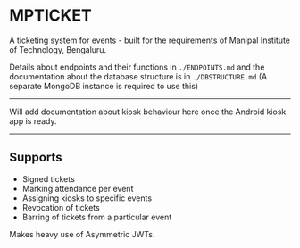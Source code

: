 # MPTICKET

A ticketing system for events - built for the requirements of Manipal Institute of Technology, Bengaluru.

Details about endpoints and their functions in `./ENDPOINTS.md` and the documentation about the database structure is in `./DBSTRUCTURE.md`
(A separate MongoDB instance is required to use this)
*** 
Will add documentation about kiosk behaviour here once the Android kiosk app is ready.
*** 
## Supports
 - Signed tickets
 - Marking attendance per event
 - Assigning kiosks to specific events
 - Revocation of tickets
 - Barring of tickets from a particular event

Makes heavy use of Asymmetric JWTs.
